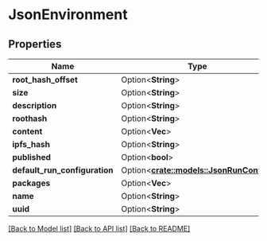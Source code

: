 # JsonEnvironment

## Properties

Name | Type | Description | Notes
------------ | ------------- | ------------- | -------------
**root_hash_offset** | Option<**String**> |  | [optional]
**size** | Option<**String**> |  | [optional]
**description** | Option<**String**> |  | [optional]
**roothash** | Option<**String**> |  | [optional]
**content** | Option<**Vec<String>**> |  | [optional]
**ipfs_hash** | Option<**String**> |  | [optional]
**published** | Option<**bool**> |  | [optional]
**default_run_configuration** | Option<[**crate::models::JsonRunConfig**](json_RunConfig.md)> |  | [optional]
**packages** | Option<**Vec<String>**> |  | [optional]
**name** | Option<**String**> |  | [optional]
**uuid** | Option<**String**> |  | [optional]

[[Back to Model list]](../README.md#documentation-for-models) [[Back to API list]](../README.md#documentation-for-api-endpoints) [[Back to README]](../README.md)


